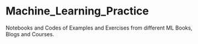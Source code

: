 # Machine_Learning_Practice
Notebooks and Codes of Examples and Exercises from different ML Books, Blogs and Courses.
